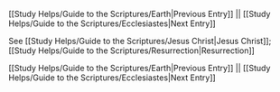 [[Study Helps/Guide to the Scriptures/Earth|Previous Entry]]  ||  [[Study Helps/Guide to the Scriptures/Ecclesiastes|Next Entry]]

 See [[Study Helps/Guide to the Scriptures/Jesus Christ|Jesus Christ]]; [[Study Helps/Guide to the Scriptures/Resurrection|Resurrection]]

[[Study Helps/Guide to the Scriptures/Earth|Previous Entry]]  ||  [[Study Helps/Guide to the Scriptures/Ecclesiastes|Next Entry]]